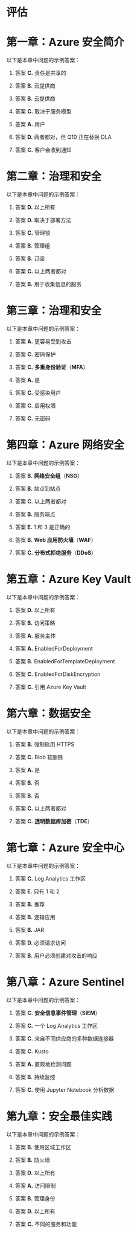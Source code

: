 # 评估

# 第一章：Azure 安全简介

以下是本章中问题的示例答案：

1.  答案 **C.** 责任是共享的

1.  答案 **B.** 云提供商

1.  答案 **B.** 云提供商

1.  答案 **C.** 取决于服务模型

1.  答案 **A.** 用户

1.  答案 **D.** 两者都对，但 Q10 正在替换 DLA

1.  答案 **C.** 客户会收到通知

# 第二章：治理和安全

以下是本章中问题的示例答案：

1.  答案 **D.** 以上所有

1.  答案 **D.** 取决于部署方法

1.  答案 **C.** 管理锁

1.  答案 **B.** 管理组

1.  答案 **B.** 订阅

1.  答案 **C.** 以上两者都对

1.  答案 **B.** 用于收集信息的服务

# 第三章：治理和安全

以下是本章中问题的示例答案：

1.  答案 **A.** 更容易受到攻击

1.  答案 **C.** 密码保护

1.  答案 **C.** **多重身份验证**（**MFA**）

1.  答案 **A.** 是

1.  答案 **C.** 受感染用户

1.  答案 **C.** 启用权限

1.  答案 **C.** 无密码

# 第四章：Azure 网络安全

以下是本章中问题的示例答案：

1.  答案 **B.** **网络安全组**（**NSG**）

1.  答案 **B.** 站点到站点

1.  答案 **C.** 以上两者都对

1.  答案 **B.** 服务端点

1.  答案 **E.** 1 和 3 是正确的

1.  答案 **B.** **Web 应用防火墙**（**WAF**）

1.  答案 **C.** **分布式拒绝服务**（**DDoS**）

# 第五章：Azure Key Vault

以下是本章中问题的示例答案：

1.  答案 **D.** 以上所有

1.  答案 **B.** 访问策略

1.  答案 **A.** 服务主体

1.  答案 **A.** EnabledForDeployment

1.  答案 **B.** EnabledForTemplateDeployment

1.  答案 **C.** EnabledForDiskEncryption

1.  答案 **C.** 引用 Azure Key Vault

# 第六章：数据安全

以下是本章中问题的示例答案：

1.  答案 **B.** 强制启用 HTTPS

1.  答案 **C.** Blob 软删除

1.  答案 **A.** 是

1.  答案 **B.** 否

1.  答案 **B.** 否

1.  答案 **C.** 以上两者都对

1.  答案 **C.** **透明数据库加密**（**TDE**）

# 第七章：Azure 安全中心

以下是本章中问题的示例答案：

1.  答案 **C.** Log Analytics 工作区

1.  答案 **E.** 只有 1 和 2

1.  答案 **B.** 推荐

1.  答案 **B.** 逻辑应用

1.  答案 **B.** JAR

1.  答案 **D.** 必须请求访问

1.  答案 **B.** 用户必须创建对攻击的响应

# 第八章：Azure Sentinel

以下是本章中问题的示例答案：

1.  答案 **C.** **安全信息事件管理**（**SIEM**）

1.  答案 **C.** 一个 Log Analytics 工作区

1.  答案 **C.** 来自不同供应商的多种数据连接器

1.  答案 **C.** Kusto

1.  答案 **A.** 直观地检测问题

1.  答案 **B.** 持续监控

1.  答案 **C.** 使用 Jupyter Notebook 分析数据

# 第九章：安全最佳实践

以下是本章中问题的示例答案：

1.  答案 **B.** 使用区域工作区

1.  答案 **B.** 防火墙

1.  答案 **D.** 以上所有

1.  答案 **A.** 访问限制

1.  答案 **B.** 管理身份

1.  答案 **D.** 以上所有

1.  答案 **C.** 不同的服务和功能

